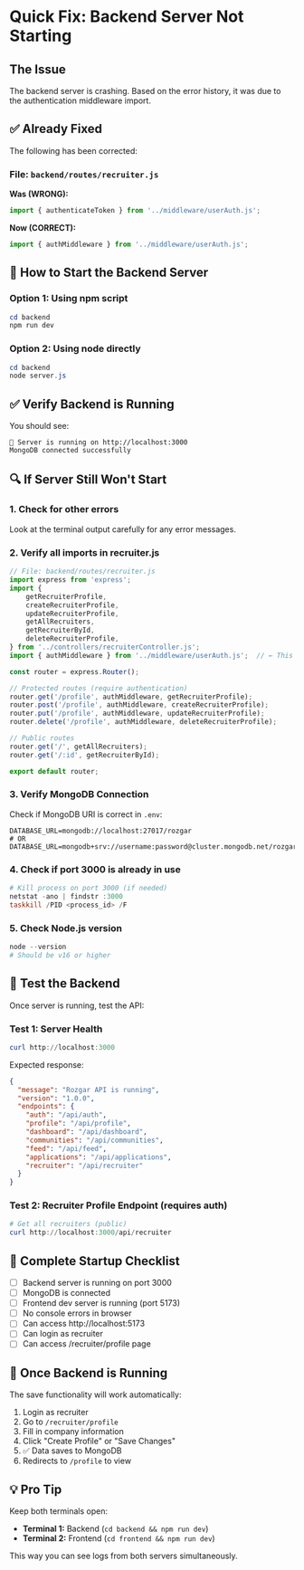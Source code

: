 # Quick Fix: Backend Server Not Starting

## The Issue
The backend server is crashing. Based on the error history, it was due to the authentication middleware import.

## ✅ Already Fixed

The following has been corrected:

### File: `backend/routes/recruiter.js`

**Was (WRONG):**
```javascript
import { authenticateToken } from '../middleware/userAuth.js';
```

**Now (CORRECT):**
```javascript
import { authMiddleware } from '../middleware/userAuth.js';
```

## 🚀 How to Start the Backend Server

### Option 1: Using npm script
```powershell
cd backend
npm run dev
```

### Option 2: Using node directly
```powershell
cd backend
node server.js
```

## ✅ Verify Backend is Running

You should see:
```
🚀 Server is running on http://localhost:3000
MongoDB connected successfully
```

## 🔍 If Server Still Won't Start

### 1. Check for other errors
Look at the terminal output carefully for any error messages.

### 2. Verify all imports in recruiter.js
```javascript
// File: backend/routes/recruiter.js
import express from 'express';
import {
    getRecruiterProfile,
    createRecruiterProfile,
    updateRecruiterProfile,
    getAllRecruiters,
    getRecruiterById,
    deleteRecruiterProfile,
} from '../controllers/recruiterController.js';
import { authMiddleware } from '../middleware/userAuth.js';  // ← This must be correct

const router = express.Router();

// Protected routes (require authentication)
router.get('/profile', authMiddleware, getRecruiterProfile);
router.post('/profile', authMiddleware, createRecruiterProfile);
router.put('/profile', authMiddleware, updateRecruiterProfile);
router.delete('/profile', authMiddleware, deleteRecruiterProfile);

// Public routes
router.get('/', getAllRecruiters);
router.get('/:id', getRecruiterById);

export default router;
```

### 3. Verify MongoDB Connection
Check if MongoDB URI is correct in `.env`:
```
DATABASE_URL=mongodb://localhost:27017/rozgar
# OR
DATABASE_URL=mongodb+srv://username:password@cluster.mongodb.net/rozgar
```

### 4. Check if port 3000 is already in use
```powershell
# Kill process on port 3000 (if needed)
netstat -ano | findstr :3000
taskkill /PID <process_id> /F
```

### 5. Check Node.js version
```powershell
node --version
# Should be v16 or higher
```

## 🧪 Test the Backend

Once server is running, test the API:

### Test 1: Server Health
```powershell
curl http://localhost:3000
```

Expected response:
```json
{
  "message": "Rozgar API is running",
  "version": "1.0.0",
  "endpoints": {
    "auth": "/api/auth",
    "profile": "/api/profile",
    "dashboard": "/api/dashboard",
    "communities": "/api/communities",
    "feed": "/api/feed",
    "applications": "/api/applications",
    "recruiter": "/api/recruiter"
  }
}
```

### Test 2: Recruiter Profile Endpoint (requires auth)
```powershell
# Get all recruiters (public)
curl http://localhost:3000/api/recruiter
```

## 📝 Complete Startup Checklist

- [ ] Backend server is running on port 3000
- [ ] MongoDB is connected
- [ ] Frontend dev server is running (port 5173)
- [ ] No console errors in browser
- [ ] Can access http://localhost:5173
- [ ] Can login as recruiter
- [ ] Can access /recruiter/profile page

## 🎯 Once Backend is Running

The save functionality will work automatically:

1. Login as recruiter
2. Go to `/recruiter/profile`
3. Fill in company information
4. Click "Create Profile" or "Save Changes"
5. ✅ Data saves to MongoDB
6. Redirects to `/profile` to view

## 💡 Pro Tip

Keep both terminals open:
- **Terminal 1:** Backend (`cd backend && npm run dev`)
- **Terminal 2:** Frontend (`cd frontend && npm run dev`)

This way you can see logs from both servers simultaneously.
